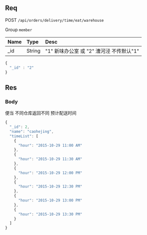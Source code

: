 ## Req

POST `/api/orders/delivery/time/eat/warehouse`

Group `member`


| Name             | Type     | Desc                              |
|:-----------------|:---------|:----------------------------------|
| _id              | String   | "1" 新味办公室 或 "2" 漕河泾   不传默认"1"     |





```js
{
  "_id" : "2"
}
```


## Res
### Body

便当 不同仓库返回不同 预计配送时间



```js
{
  "_id": 2,
  "name": "caohejing",
  "timeList": [
    {
      "hour": "2015-10-29 11:00 AM"
    },
    {
      "hour": "2015-10-29 11:30 AM"
    },
    {
      "hour": "2015-10-29 12:00 PM"
    },
    {
      "hour": "2015-10-29 12:30 PM"
    },
    {
      "hour": "2015-10-29 13:00 PM"
    },
    {
      "hour": "2015-10-29 13:30 PM"
    }
  ]
}
```
